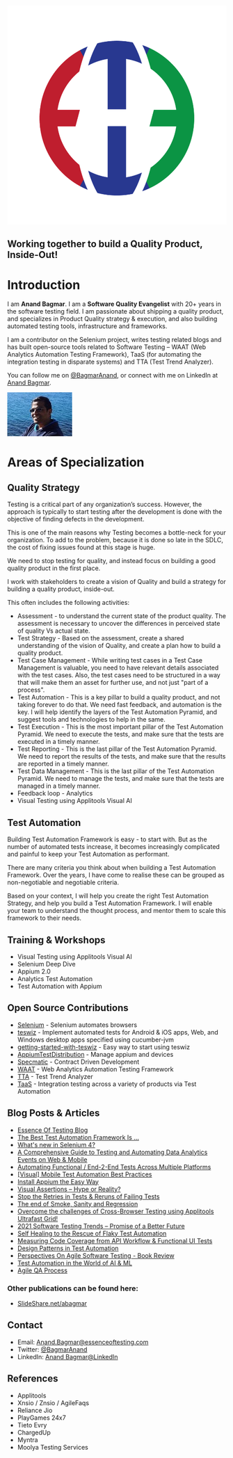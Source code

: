 
![Essence Of Testing](images/Logo.png)

## **Working together to build a Quality Product, Inside-Out!**

# Introduction
I am **Anand Bagmar**. I am a **Software Quality Evangelist** with 20+ years in the software testing field. I am passionate about shipping a quality product, and specializes in Product Quality strategy & execution, and also building automated testing tools, infrastructure and frameworks.

I am a contributor on the Selenium project, writes testing related blogs and has built open-source tools related to Software Testing – WAAT (Web Analytics Automation Testing Framework), TaaS (for automating the integration testing in disparate systems) and TTA (Test Trend Analyzer).

You can follow me on <a href="https://twitter.com/BagmarAnand" target="_blank">@BagmarAnand</a>, or connect with me on LinkedIn at <a href="https://www.linkedin.com/in/anandbagmar/"  target="_blank">Anand Bagmar</a>.

![Anand Bagmar](images/Anand_profile.jpg)

# Areas of Specialization

## Quality  Strategy
Testing is a critical part of any organization’s success. However, the approach  is typically to start testing after the development is done with the objective of finding defects in the development.

This is one of the main reasons why Testing becomes a bottle-neck for your organization. To add to the problem, because it is done so late in the SDLC, the cost of fixing issues found at this stage is huge.

We need to stop testing for quality, and instead focus on building a good quality product in the first place.

I work with stakeholders to create a vision of Quality and build a strategy for building a quality product, inside-out.

This often includes the following activities:
* Assessment - to understand the current state of the product quality. The assessment is necessary to uncover the differences in perceived state of quality Vs actual state.
* Test Strategy - Based on the assessment, create a shared understanding of the vision of Quality, and create a plan how to build a quality product.
* Test Case Management - While writing test cases in a Test Case Management is valuable, you need to have relevant details associated with the test cases. Also, the test cases need to be structured in a way that will make them an asset for further use, and not just "part of a process".
* Test Automation - This is a key pillar to build a quality product, and not taking forever to do that. We need fast feedback, and automation is the key. I will help identify the layers of the Test Automation Pyramid, and suggest tools and technologies to help in the same.
* Test Execution - This is the most important pillar of the Test Automation Pyramid. We need to execute the tests, and make sure that the tests are executed in a timely manner.
* Test Reporting - This is the last pillar of the Test Automation Pyramid. We need to report the results of the tests, and make sure that the results are reported in a timely manner.
* Test Data Management - This is the last pillar of the Test Automation Pyramid. We need to manage the tests, and make sure that the tests are managed in a timely manner.
* Feedback loop - Analytics
* Visual Testing using Applitools Visual AI

## Test Automation
Building Test Automation Framework is easy - to start with. But as the number of automated tests increase, it becomes increasingly complicated and painful to keep your Test Automation as performant.

There are many criteria you think about when building a Test Automation Framework. Over the years, I have come to realise these can be grouped as non-negotiable and negotiable criteria.

Based on your context, I will help you create the right Test Automation Strategy, and help you build a Test Automation Framework. I will enable your team to understand the thought process, and mentor them to scale this framework to their needs. 

## Training & Workshops

* Visual Testing using Applitools Visual AI
* Selenium Deep Dive
* Appium 2.0
* Analytics Test Automation
* Test Automation with Appium

## Open Source Contributions

* <a href="https://selenium.dev" target="_blank">Selenium</a> - Selenium automates browsers                 
* <a href="https://github.com/znsio/teswiz" target="_blank">teswiz</a> - Implement automated tests for Android & iOS apps, Web, and Windows desktop apps specified using cucumber-jvm
* <a href="https://github.com/znsio/getting-started-with-teswiz" target="_blank">getting-started-with-teswiz</a> - Easy way to start using teswiz
* <a href="https://github.com/AppiumTestDistribution/AppiumTestDistribution" target="_blank">AppiumTestDistribution</a> - Manage appium and devices
* <a href="https://specmatic.in" target="_blank">Specmatic</a> - Contract Driven Development
* <a href="https://github.com/anandbagmar/waat" target="_blank">WAAT</a> - Web Analytics Automation Testing Framework
* <a href="https://github.com/anandbagmar/tta" target="_blank">TTA</a> - Test Trend Analyzer                                                
* <a href="https://github.com/anandbagmar/taas" target="_blank">TaaS</a> - Integration testing across a variety of products via Test Automation

## Blog Posts & Articles

* <a href="https://essenceoftesting.blogspot.com" target="_blank">Essence Of Testing Blog</a>
* <a href="https://applitools.com/blog/what-is-the-best-test-automation-framework/" target="_blank">The Best Test Automation Framework Is ...</a> 
* <a href="https://applitools.com/blog/selenium-4/" target="_blank">What's new in Selenium 4?</a> 
* <a href="https://applitools.com/blog/guide-testing-automating-data-analytics-events-web-mobile/" target="_blank">A Comprehensive Guide to Testing and Automating Data Analytics Events on Web & Mobile</a> 
* <a href="https://applitools.com/blog/automating-functional-end-to-end-tests-cross-platform/" target="_blank">Automating Functional / End-2-End Tests Across Multiple Platforms</a> 
* <a href="https://applitools.com/blog/visual-mobile-test-automation-best-practices/" target="_blank">[Visual] Mobile Test Automation Best Practices</a> 
* <a href="https://applitools.com/blog/automatic-appium-setup/" target="_blank">Install Appium the Easy Way</a> 
* <a href="https://applitools.com/blog/visual-ai-hype-or-reality/" target="_blank">Visual Assertions – Hype or Reality?</a> 
* <a href="https://applitools.com/blog/uncover-flaky-tests/" target="_blank">Stop the Retries in Tests & Reruns of Failing Tests</a> 
* <a href="https://applitools.com/blog/end-smoke-sanity-regression/" target="_blank">The end of Smoke, Sanity and Regression</a> 
* <a href="https://applitools.com/blog/cross-browser-testing-ultrafast-grid/" target="_blank">Overcome the challenges of Cross-Browser Testing using Applitools Ultrafast Grid!</a> 
* <a href="https://blog.testproject.io/2020/12/29/2021-software-testing-trends-promise-of-a-better-future/" target="_blank">2021 Software Testing Trends – Promise of a Better Future</a> 
* <a href="https://blog.testproject.io/2020/12/23/self-healing-to-the-rescue-of-flaky-test-automation/" target="_blank">Self Healing to the Rescue of Flaky Test Automation</a> 
* <a href="https://blog.testproject.io/2020/11/24/measuring-code-coverage-from-api-workflow-functional-ui-tests/" target="_blank">Measuring Code Coverage from API Workflow & Functional UI Tests</a> 
* <a href="https://blog.testproject.io/2020/06/29/design-patterns-in-test-automation/" target="_blank">Design Patterns in Test Automation</a> 
* <a href="https://www.infoq.com/articles/agile-software-testing/" target="_blank">Perspectives On Agile Software Testing - Book Review</a> 
* <a href="https://www.infoq.com/articles/test-automation-ai-ml" target="_blank">Test Automation in the World of AI & ML</a> 
* <a href="https://www.slideshare.net/abagmar/agile-qa-process" target="_blank">Agile QA Process</a> 

### Other publications can be found here:
* <a href="https://www.slideshare.net/abagmar/" target="_blank">SlideShare.net/abagmar</a>
 
## Contact

* Email: [Anand.Bagmar@essenceoftesting.com](mailto:anand.bagmar@essenceoftesting.com)
* Twitter: [@BagmarAnand](https://twitter.com/BagmarAnand)
* LinkedIn: [Anand Bagmar@LinkedIn](https://www.linkedin.com/in/anandbagmar/)

## References 

* Applitools
* Xnsio / Znsio / AgileFaqs
* Reliance Jio
* PlayGames 24x7
* Tieto Evry
* ChargedUp
* Myntra
* Moolya Testing Services